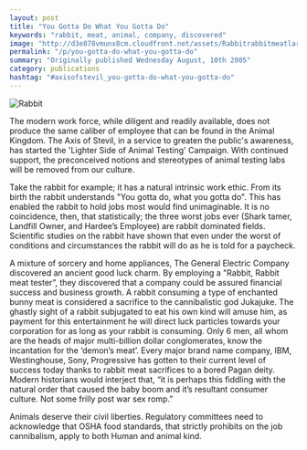 ```yaml
---
layout: post
title: "You Gotta Do What You Gotta Do"
keywords: "rabbit, meat, animal, company, discovered"
image: "http://d3e878vmunx8cm.cloudfront.net/assets/Rabbitrabbitmeatlarge.jpg"
permalink: "/p/you-gotta-do-what-you-gotta-do"
summary: "Originally published Wednesday August, 10th 2005"
category: publications
hashtag: "#axisofstevil_you-gotta-do-what-you-gotta-do"
---
```


[id_1]: http://d3e878vmunx8cm.cloudfront.net/assets/Rabbitrabbitmeatlarge.jpg "Rabbit"
![Rabbit][id_1]

The modern work force, while diligent and readily available, does not produce the same caliber of employee that can be found in the Animal Kingdom. The Axis of Stevil, in a service to greaten the public's awareness, has started the 'Lighter Side of Animal Testing' Campaign. With continued support, the preconceived notions and stereotypes of animal testing labs will be removed from our culture.

Take the rabbit for example; it has a natural intrinsic work ethic. From its birth the rabbit understands "You gotta do, what you gotta do". This has enabled the rabbit to hold jobs most would find unimaginable. It is no coincidence, then, that statistically; the three worst jobs ever (Shark tamer, Landfill Owner, and Hardee’s Employee) are rabbit dominated fields. Scientific studies on the rabbit have shown that even under the worst of conditions and circumstances the rabbit will do as he is told for a paycheck.

A mixture of sorcery and home appliances, The General Electric Company discovered an ancient good luck charm. By employing a "Rabbit, Rabbit meat tester”, they discovered that a company could be assured financial success and business growth. A rabbit consuming a type of enchanted bunny meat is considered a sacrifice to the cannibalistic god Jukajuke. The ghastly sight of a rabbit subjugated to eat his own kind will amuse him, as payment for this entertainment he will direct luck particles towards your corporation for as long as your rabbit is consuming. Only 6 men, all whom are the heads of major multi-billion dollar conglomerates, know the incantation for the ‘demon’s meat’. Every major brand name company, IBM, Westinghouse, Sony, Progressive has gotten to their current level of success today thanks to rabbit meat sacrifices to a bored Pagan deity. Modern historians would interject that, “it is perhaps this fiddling with the natural order that caused the baby boom and it’s resultant consumer culture. Not some frilly post war sex romp.”

Animals deserve their civil liberties. Regulatory committees need to acknowledge that OSHA food standards, that strictly prohibits on the job cannibalism, apply to both Human and animal kind.
